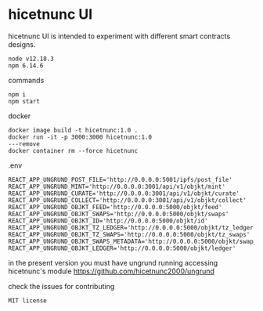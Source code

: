 
# hicetnunc UI

hicetnunc UI is intended to experiment with different smart contracts designs.

```
node v12.18.3
npm 6.14.6
```

commands
```
npm i
npm start
```

docker
```
docker image build -t hicetnunc:1.0 .
docker run -it -p 3000:3000 hicetnunc:1.0
---remove
docker container rm --force hicetnunc
```

.env
```
REACT_APP_UNGRUND_POST_FILE='http://0.0.0.0:5001/ipfs/post_file'
REACT_APP_UNGRUND_MINT='http://0.0.0.0:3001/api/v1/objkt/mint'
REACT_APP_UNGRUND_CURATE='http://0.0.0.0:3001/api/v1/objkt/curate'
REACT_APP_UNGRUND_COLLECT='http://0.0.0.0:3001/api/v1/objkt/collect'
REACT_APP_UNGRUND_OBJKT_FEED='http://0.0.0.0:5000/objkt/feed'
REACT_APP_UNGRUND_OBJKT_SWAPS='http://0.0.0.0:5000/objkt/swaps'
REACT_APP_UNGRUND_OBJKT_ID='http://0.0.0.0:5000/objkt/id'
REACT_APP_UNGRUND_OBJKT_TZ_LEDGER='http://0.0.0.0:5000/objkt/tz_ledger'
REACT_APP_UNGRUND_OBJKT_TZ_SWAPS='http://0.0.0.0:5000/objkt/tz_swaps'
REACT_APP_UNGRUND_OBJKT_SWAPS_METADATA='http://0.0.0.0:5000/objkt/swap_metadata'
REACT_APP_UNGRUND_OBJKT_LEDGER='http://0.0.0.0:5000/objkt/ledger'
```

in the present version you must have ungrund running accessing hicetnunc's module https://github.com/hicetnunc2000/ungrund

check the issues for contributing

`MIT license`